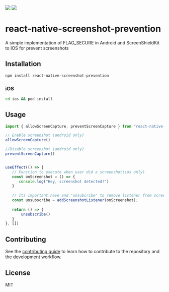 ![](https://img.shields.io/chocolatey/dt/react-native-screenshot-prevention?style=flat-square)
![](https://img.shields.io/bundlephobia/min/react-native-screenshot-prevention)
# react-native-screenshot-prevention

A simple implementation of FLAG_SECURE in Android and ScreenShieldKit to IOS for prevent screenshots

## Installation

```sh
npm install react-native-screenshot-prevention
```

### iOS

```sh
cd ios && pod install
```

## Usage

```js
import { allowScreenCapture, preventScreenCapture } from "react-native-screenshot-prevention";

// Enable screenshot (android only)
allowScreenCapture()

//Disable screenshot (android only)
preventScreenCapture()


useEffect(() => {
   // Function to execute when user did a screenshot(ios only)
   const onScreenshot = () => {
      console.log("Hey, screenshot detected!")   
   }
    
   // Its important have and "unsubcribe" to remove listener from screen is dismonted
   const unsubscribe = addScreenshotListener(onScreenshot);
  
   return () => { 
       unsubscribe()
   }
}, [])
```

## Contributing

See the [contributing guide](CONTRIBUTING.md) to learn how to contribute to the repository and the development workflow.

## License

MIT
